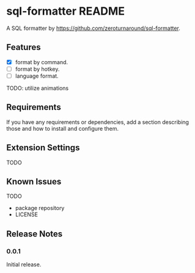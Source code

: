 # sql-formatter README

A SQL formatter by <https://github.com/zeroturnaround/sql-formatter>.

## Features

- [x] format by command.
- [ ] format by hotkey.
- [ ] language format.

TODO: utilize animations

## Requirements

If you have any requirements or dependencies, add a section describing those and how to install and configure them.

## Extension Settings

TODO

## Known Issues

TODO

- package repository
- LICENSE

## Release Notes

### 0.0.1

Initial release.

